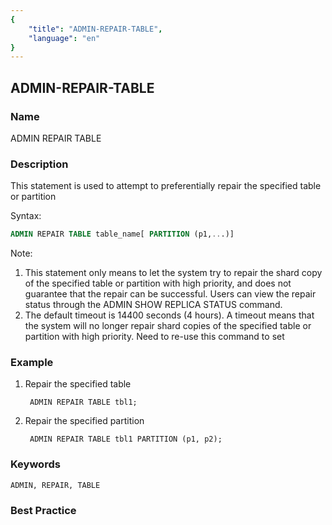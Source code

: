 ```yaml
---
{
    "title": "ADMIN-REPAIR-TABLE",
    "language": "en"
}
---
```


<!--
Licensed to the Apache Software Foundation (ASF) under one
or more contributor license agreements.  See the NOTICE file
distributed with this work for additional information
regarding copyright ownership.  The ASF licenses this file
to you under the Apache License, Version 2.0 (the
"License"); you may not use this file except in compliance
with the License.  You may obtain a copy of the License at

  http://www.apache.org/licenses/LICENSE-2.0

Unless required by applicable law or agreed to in writing,
software distributed under the License is distributed on an
"AS IS" BASIS, WITHOUT WARRANTIES OR CONDITIONS OF ANY
KIND, either express or implied.  See the License for the
specific language governing permissions and limitations
under the License.
-->

## ADMIN-REPAIR-TABLE

### Name

ADMIN REPAIR TABLE

### Description

This statement is used to attempt to preferentially repair the specified table or partition

Syntax:

```sql
ADMIN REPAIR TABLE table_name[ PARTITION (p1,...)]
````

Note:

1. This statement only means to let the system try to repair the shard copy of the specified table or partition with high priority, and does not guarantee that the repair can be successful. Users can view the repair status through the ADMIN SHOW REPLICA STATUS command.
2. The default timeout is 14400 seconds (4 hours). A timeout means that the system will no longer repair shard copies of the specified table or partition with high priority. Need to re-use this command to set

### Example

1. Repair the specified table

        ADMIN REPAIR TABLE tbl1;

2. Repair the specified partition

        ADMIN REPAIR TABLE tbl1 PARTITION (p1, p2);

### Keywords

    ADMIN, REPAIR, TABLE

### Best Practice

